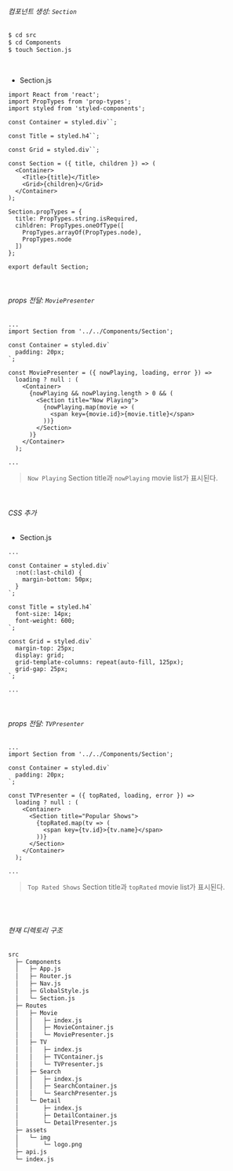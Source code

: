 ###### 컴포넌트 생성: `Section`

```bash
$ cd src
$ cd Components
$ touch Section.js
```

<br>

- Section.js

```react
import React from 'react';
import PropTypes from 'prop-types';
import styled from 'styled-components';

const Container = styled.div``;

const Title = styled.h4``;

const Grid = styled.div``;

const Section = ({ title, children }) => (
  <Container>
    <Title>{title}</Title>
    <Grid>{children}</Grid>
  </Container>
);

Section.propTypes = {
  title: PropTypes.string.isRequired,
  cihldren: PropTypes.oneOfType([
    PropTypes.arrayOf(PropTypes.node),
    PropTypes.node
  ])
};

export default Section;
```

<br>

###### props 전달: `MoviePresenter`

```react
...
import Section from '../../Components/Section';

const Container = styled.div`
  padding: 20px;
`;

const MoviePresenter = ({ nowPlaying, loading, error }) =>
  loading ? null : (
    <Container>
      {nowPlaying && nowPlaying.length > 0 && (
        <Section title="Now Playing">
          {nowPlaying.map(movie => (
            <span key={movie.id}>{movie.title}</span>
          ))}
        </Section>
      )}
    </Container>
  );

...
```

> `Now Playing` Section title과 `nowPlaying` movie list가 표시된다.

<br>

###### CSS 추가

- Section.js

```react
...

const Container = styled.div`
  :not(:last-child) {
    margin-bottom: 50px;
  }
`;

const Title = styled.h4`
  font-size: 14px;
  font-weight: 600;
`;

const Grid = styled.div`
  margin-top: 25px;
  display: grid;
  grid-template-columns: repeat(auto-fill, 125px);
  grid-gap: 25px;
`;

...
```

<br>

###### props 전달: `TVPresenter`

```react
...
import Section from '../../Components/Section';

const Container = styled.div`
  padding: 20px;
`;

const TVPresenter = ({ topRated, loading, error }) =>
  loading ? null : (
    <Container>
      <Section title="Popular Shows">
        {topRated.map(tv => (
          <span key={tv.id}>{tv.name}</span>
        ))}
      </Section>
    </Container>
  );

...
```

> `Top Rated Shows` Section title과 `topRated` movie list가 표시된다.

<br>

<br>

###### 현재 디렉토리 구조

```bash
src
  ├─ Components
  │   ├─ App.js
  │   ├─ Router.js
  │   ├─ Nav.js
  │   ├─ GlobalStyle.js
  │   └─ Section.js
  ├─ Routes
  │   ├─ Movie
  │   │   ├─ index.js
  │   │   ├─ MovieContainer.js
  │   │   └─ MoviePresenter.js
  │   ├─ TV
  │   │   ├─ index.js
  │   │   ├─ TVContainer.js
  │   │   └─ TVPresenter.js
  │   ├─ Search
  │   │   ├─ index.js
  │   │   ├─ SearchContainer.js
  │   │   └─ SearchPresenter.js
  │   └─ Detail
  │       ├─ index.js
  │       ├─ DetailContainer.js
  │       └─ DetailPresenter.js
  ├─ assets
  │   └─ img
  │       └─ logo.png
  ├─ api.js
  └─ index.js
```

<br>

<br>